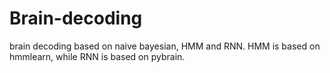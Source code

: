 # Brain-decoding
brain decoding based on naive bayesian, HMM and RNN. HMM is based on hmmlearn, while RNN is based on pybrain.
